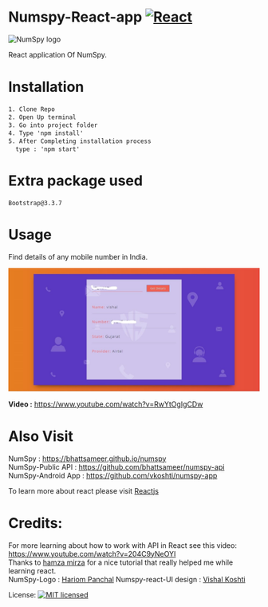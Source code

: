 # Numspy-React-app [![React](https://img.shields.io/badge/Made%20with-React-blue.svg)](https://reactjs.org/) 

<img src="https://github.com/bhattsameer/numspy/blob/master/logo.png" alt="NumSpy logo" width="150px" height="150px"/>

React application Of NumSpy.

# Installation
```
1. Clone Repo
2. Open Up terminal
3. Go into project folder
4. Type 'npm install'
5. After Completing installation process
  type : 'npm start'
```

# Extra package used
```
Bootstrap@3.3.7
```

# Usage

Find details of any mobile number in India.

![ScreenShot](https://github.com/bhattsameer/numspy-react-app/blob/master/ScreenShots/1.jpg)

<b>Video :</b> https://www.youtube.com/watch?v=RwYtOgIgCDw

# Also Visit

NumSpy : https://bhattsameer.github.io/numspy </br>
NumSpy-Public API  : https://github.com/bhattsameer/numspy-api </br>
NumSpy-Android App : https://github.com/vkoshti/numspy-app </br>

To learn more about react please visit [Reactjs](https://reactjs.org/)

# Credits:

For more learning about how to work with API in React see this video: https://www.youtube.com/watch?v=204C9yNeOYI </br>
Thanks to [hamza mirza](https://github.com/hamza-mirza) for a nice tutorial that really helped me while learning react. </br>
NumSpy-Logo : [Hariom Panchal](https://github.com/Hariompanchal)
Numspy-react-UI design : [Vishal Koshti](https://github.com/vkoshti)


License: [![MIT licensed](https://img.shields.io/badge/license-MIT-blue.svg)](https://raw.githubusercontent.com/vkoshti/NumSpy/master/LICENSE)
